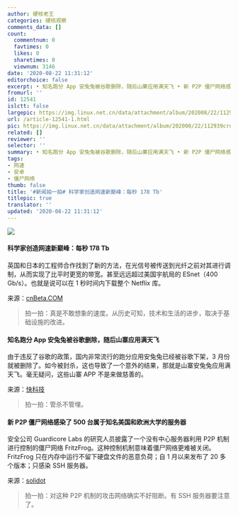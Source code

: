 ```yaml
---
author: 硬核老王
categories: 硬核观察
comments_data: []
count:
  commentnum: 0
  favtimes: 0
  likes: 0
  sharetimes: 0
  viewnum: 3146
date: '2020-08-22 11:31:12'
editorchoice: false
excerpt: • 知名跑分 App 安兔兔被谷歌删除，随后山寨应用满天飞 • 新 P2P 僵尸网络感染了 500 台属于知名美国和欧洲大学的服务器
fromurl: ''
id: 12541
islctt: false
largepic: https://img.linux.net.cn/data/attachment/album/202008/22/112939cruoxn2uj8vn8ul0.jpg
url: /article-12541-1.html
pic: https://img.linux.net.cn/data/attachment/album/202008/22/112939cruoxn2uj8vn8ul0.jpg.thumb.jpg
related: []
reviewer: ''
selector: ''
summary: • 知名跑分 App 安兔兔被谷歌删除，随后山寨应用满天飞 • 新 P2P 僵尸网络感染了 500 台属于知名美国和欧洲大学的服务器
tags:
- 网速
- 安卓
- 僵尸网络
thumb: false
title: '#新闻拍一拍# 科学家创造网速新巅峰：每秒 178 Tb'
titlepic: true
translator: ''
updated: '2020-08-22 11:31:12'
---
```


![](/data/attachment/album/202008/22/112939cruoxn2uj8vn8ul0.jpg)


#### 科学家创造网速新巅峰：每秒 178 Tb


英国和日本的工程师合作找到了新的方法，在光信号被传送到光纤之前对其进行调制，从而实现了比平时更宽的带宽。甚至远远超过美国宇航局的 ESnet（400 Gb/s）。也就是说可以在 1 秒时间内下载整个 Netflix 库。


来源：[cnBeta.COM](https://www.cnbeta.com/articles/science/1018655.htm "https://www.cnbeta.com/articles/science/1018655.htm")



> 
> 拍一拍：真是不敢想象的速度。从历史可知，技术和生活的进步，取决于基础设施的改进。
> 
> 
> 


#### 知名跑分 App 安兔兔被谷歌删除，随后山寨应用满天飞


由于违反了谷歌的政策，国内非常流行的跑分应用安兔兔已经被谷歌下架，3 月份就被删除了。如今被封杀，这也导致了一个意外的结果，那就是山寨安兔兔应用满天飞。毫无疑问，这些山寨 APP 不是来做慈善的。


来源：[快科技](https://www.cnbeta.com/articles/tech/1018819.htm "https://www.cnbeta.com/articles/tech/1018819.htm")



> 
> 拍一拍：管杀不管埋。
> 
> 
> 


#### 新 P2P 僵尸网络感染了 500 台属于知名美国和欧洲大学的服务器


安全公司 Guardicore Labs 的研究人员披露了一个没有中心服务器利用 P2P 机制进行控制的僵尸网络 FritzFrog。这种控制机制意味着僵尸网络更难被关闭。FritzFrog 只在内存中运行不留下硬盘文件的恶意负荷；自 1 月以来发布了 20 多个版本；只感染 SSH 服务器。


来源：[solidot](https://www.solidot.org/story?sid=65307 "https://www.solidot.org/story?sid=65307")



> 
> 拍一拍：对这种 P2P 机制的攻击网络确实不好阻断。有 SSH 服务器要注意了。
> 
> 
>
